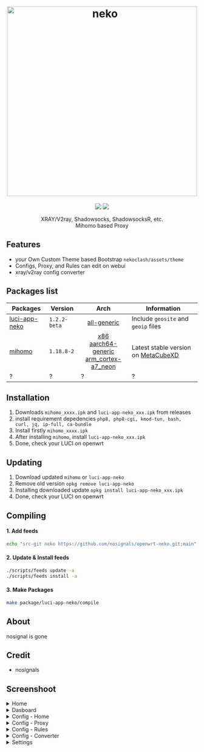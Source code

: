 <h1 align="center">
  <img src="https://raw.githubusercontent.com/nosignals/neko/main/img/neko.png" alt="neko" width="500">
</h1>

<div align="center">
 <a target="_blank" href="https://github.com/nosignals/neko/releases"><img src="https://img.shields.io/github/downloads/nosignals/neko/total?label=Total%20Download&labelColor=blue&style=for-the-badge"></a>
 <a target="_blank" href="https://dbai.team/discord"><img src="https://img.shields.io/discord/1127928183824597032?style=for-the-badge&logo=discord&label=%20"></a>
</div>


<p align="center">
  XRAY/V2ray, Shadowsocks, ShadowsocksR, etc.</br>
  Mihomo based Proxy
</p>

Features
---
- your Own Custom Theme based Bootstrap ` nekoclash/assets/theme `
- Configs, Proxy, and Rules can edit on webui
- xray/v2ray config converter

Packages list
---
| Packages | Version | Arch | Information |
|---|---|---|---|
| [luci-app-neko](https://github.com/nosignals/openwrt-neko/tree/main/luci-app-neko) | ` 1.2.2-beta ` | <div align="center"> [all-generic](https://github.com/nosignals/openwrt-neko/releases/download/luci-app-neko_1.2.2-beta/luci-app-neko_1.2.2-beta_all.ipk) </div> | Include `geosite` and `geoip` files |
| [mihomo](https://github.com/nosignals/openwrt-neko/tree/main/mihomo) | ` 1.18.8-2 ` | <div align="center"> [x86](https://github.com/nosignals/openwrt-neko/releases/download/mihomo_1.18.8/mihomo_1.18.8-2_x86_64.ipk)</br>[aarch64-generic](https://github.com/nosignals/openwrt-neko/releases/download/mihomo_1.18.8/mihomo_1.18.8-2_aarch64_generic.ipk)</br>[arm_cortex-a7_neon](https://github.com/nosignals/openwrt-neko/releases/download/mihomo_1.18.8/mihomo_1.18.8-2_arm_cortex-a7_neon-vfpv4.ipk) </div> | Latest stable version on [MetaCubeXD](https://github.com/MetaCubeX/mihomo/) |
| ? | ? | ? | ? |

Installation
---
1. Downloads ` mihomo_xxxx.ipk ` and ` luci-app-neko_xxx.ipk ` from releases
2. install requirement depedencies `php8, php8-cgi, kmod-tun, bash, curl, jq, ip-full, ca-bundle`
3. Install firstly ` mihomo_xxxx.ipk `
4. After installing ` mihomo `, install ` luci-app-neko_xxx.ipk `
5. Done, check your LUCI on openwrt

Updating
---
1. Download updated `mihomo` or `luci-app-neko`
2. Remove old version `opkg remove luci-app-neko`
3. Installing downloaded update ` opkg install luci-app-neko_xxx.ipk `
4. Done, check your LUCI on openwrt

Compiling
---
#### 1. Add feeds
```bash
echo "src-git neko https://github.com/nosignals/openwrt-neko.git;main" >> "feeds.conf.default"
```
#### 2. Update & Install feeds
```bash
./scripts/feeds update -a
./scripts/feeds install -a
```
#### 3. Make Packages
```bash
make package/luci-app-neko/compile
```

About
---
nosignal is gone

Credit
---
- nosignals

Screenshoot
---
<details><summary>Home</summary>
 <p>
  <img src="https://raw.githubusercontent.com/nosignals/neko/main/img/home.png" alt="home">
 </p>
</details>

<details><summary>Dasboard</summary>
 <p>
  <img src="https://raw.githubusercontent.com/nosignals/neko/main/img/dashboard.png" alt="dash">
 </p>
</details>

<details><summary>Config - Home</summary>
  <img src="https://raw.githubusercontent.com/nosignals/neko/main/img/config.png" alt="cfg">
</details>
<details><summary>Config - Proxy</summary>
  <img src="https://raw.githubusercontent.com/nosignals/neko/main/img/config-proxy.png" alt="proxy">
</details>
<details><summary>Config - Rules</summary>
  <img src="https://raw.githubusercontent.com/nosignals/neko/main/img/config-rules.png" alt="rules">
</details>
<details><summary>Config - Converter</summary>
  <img src="https://raw.githubusercontent.com/nosignals/neko/main/img/config-converter.png" alt="conv">
</details>

<details><summary>Settings</summary>
  <img src="https://raw.githubusercontent.com/nosignals/neko/main/img/setting.png" alt="setting">
</details>

